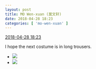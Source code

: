 ```yaml
---
layout: post
title: MO Wen-xuan (莫文轩)
date: 2018-04-28 18:23
categories: [ 'mo-wen-xuan' ]
---
```


<div class="weibo-info">
  <a href="https://weibo.com/6505418468/Gecukxr0v">2018-04-28 18:23</a>
</div>

I hope the next costume is in long trousers.

<!-- more -->

<ul class="weibo-pic-list-1">
  <li class="weibo-pic">
    <a href="http://wx1.sinaimg.cn/mw690/0076g4wkgy1fqsjl3sqrmj30qo141gsg.jpg"><img src="http://wx1.sinaimg.cn/thumb150/0076g4wkgy1fqsjl3sqrmj30qo141gsg.jpg"/></a>
  </li>
  <li class="weibo-pic">
    <a href="http://wx1.sinaimg.cn/mw690/0076g4wkgy1fqsjl539wej30qo141n46.jpg"><img src="http://wx1.sinaimg.cn/thumb150/0076g4wkgy1fqsjl539wej30qo141n46.jpg"/></a>
  </li>
</ul>
